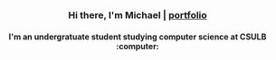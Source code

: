 <h3 align="center">Hi there, I'm Michael | <a href="https://michaeljarrah.com" target="_blank">portfolio</a></h3>
<h4 align="center">I'm an undergratuate student studying computer science at CSULB :computer:</h4>
